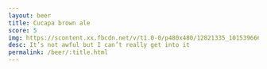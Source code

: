 ```yaml
---
layout: beer
title: Cucapa brown ale
score: 5
img: https://scontent.xx.fbcdn.net/v/t1.0-0/p480x480/12821335_10153966659288745_8654410515493028710_n.jpg?oh=0edf0bb2d0dccff3eaf2513a39042cf2&oe=5873D8F3
desc: It’s not awful but I can’t really get into it
permalink: /beer/:title.html
---
```

